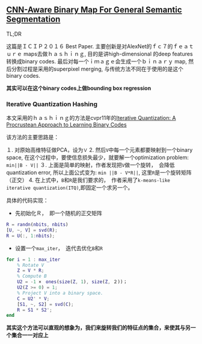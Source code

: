 ## [CNN-Aware Binary Map For General Semantic Segmentation](https://arxiv.org/pdf/1609.09220.pdf)

TL;DR

这篇是ＩＣＩＰ２０１６ Best Paper. 主要创新是对AlexNet的ｆｃ７的ｆｅａｔｕｒｅ maps去做ｈａｓｈｉｎｇ, 目的是讲high-dimensional 的deep features转换成binary codes. 
最后对每一个ｉｍａｇｅ会生成一个ｂｉｎａｒｙ map, 然后分割过程是采用的superpixel merging, 与传统方法不同在于使用的是这个binary codes.

**其实可以在这个binary codes上做bounding box regression**

### Iterative Quantization Hashing

本文采用的ｈａｓｈｉｎｇ的方法是cvpr11年的[Iterative Quantization: A Procrustean Approach to Learning Binary Codes](http://web.engr.illinois.edu/~slazebni/publications/cvpr11_small_code.pdf)

该方法的主要思路是：

１. 对原始高维特征做PCA，设为`Ｖ`
2. 然后`V`中每一个元素都要映射到一个binary space, 在这个过程中，要使信息损失最少，就要解一个optimization problem: `min||B - V||`
３. 上面是简单的映射，作者发现把`V`做一个旋转，　会降低quantization error, 所以上面公式变为: `min ||B - V*R||`, 这里`R`是一个旋转矩阵（正交）
4. 在上式中，`B`和`R`是我们要求的，　作者采用了`k-means-like iterative quantization(ITQ)`,即固定一个求另一个。

具体的代码实现：

* 先初始化Ｒ，　即一个随机的正交矩阵
```matlab
R = randn(nbits, nbits)
[U, ~, V] = svd(R);
R = U(:, 1:nbits);
```
* 设置一个`max_iter`，　迭代去优化`B`和`R`
```matlab
for i = 1 : max_iter
    % Rotate V
    Z = V * R;
    % Compute B
    U2 = -1 ×　ones(size(Z, 1), size(Z, ２))；
    U2(Z >= 0) = 1;
    % Project V into a binary space.
    C = U2' * V;
    [S1, ~, S2] = svd(C);
    R = S1 * S2';
end
```

**其实这个方法可以直观的想象为，我们来旋转我们的特征点的集合，来使其与另一个集合一一对应上**
